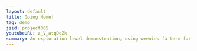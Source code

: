 ```yaml
---
layout: default
title: Going Home!
tag: demo
jsid: project005
youtubeURL: z_V_atqDeZk
summary: An exploration level demonstration, using weenies (a term for luring the player to the destination without giving explicit feedback), and sounds. Did extensive modeling, lighting, and asset creations. This takes place in the same campus building the project was built at.
---
```


